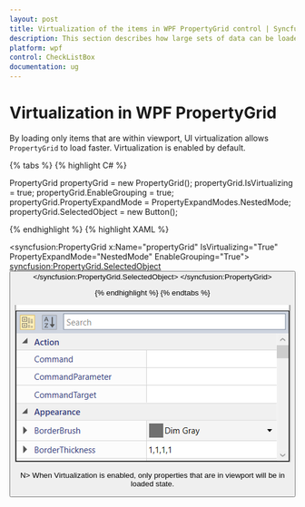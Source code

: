 ```yaml
---
layout: post
title: Virtualization of the items in WPF PropertyGrid control | Syncfusion
description: This section describes how large sets of data can be loaded in PropertyGrid control using Virtualization.
platform: wpf
control: CheckListBox
documentation: ug
---
```


# Virtualization in WPF PropertyGrid

By loading only items that are within viewport, UI virtualization allows `PropertyGrid` to load faster. Virtualization is enabled by default.

{% tabs %}
{% highlight C# %}

PropertyGrid propertyGrid = new PropertyGrid();
propertyGrid.IsVirtualizing = true;
propertyGrid.EnableGrouping = true;
propertyGrid.PropertyExpandMode = PropertyExpandModes.NestedMode;
propertyGrid.SelectedObject = new Button();

{% endhighlight %}
{% highlight XAML %}

<syncfusion:PropertyGrid x:Name="propertyGrid" IsVirtualizing="True" PropertyExpandMode="NestedMode" EnableGrouping="True">
    <syncfusion:PropertyGrid.SelectedObject>
        <Button />
    </syncfusion:PropertyGrid.SelectedObject>
</syncfusion:PropertyGrid>

{% endhighlight %}
{% endtabs %}

![PropertyGrid in the Virtualization mode](Virtualization-images/Virtualization.png)

N> When Virtualization is enabled, only properties that are in viewport will be in loaded state.  
